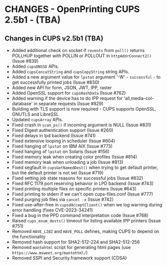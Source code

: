 CHANGES - OpenPrinting CUPS 2.5b1 - (TBA)
==============================================

Changes in CUPS v2.5b1 (TBA)
----------------------------

- Added additional check on socket if `revents` from `poll()` returns POLLHUP
  together with POLLIN or POLLOUT in `httpAddrConnect2()` (Issue #839)
- Added `cupsDNSSD` APIs.
- Added `cupsConcatString` and `cupsCopyString` string APIs.
- Added a new argument value for `lpstat` argument '-W' - `successful` -
  to get successfully printed jobs (Issue #830)
- Added new API for form, JSON, JWT, IPP, raster
- Added OpenSSL support for `cupsHashData` (Issue #762)
- Added warning if the device has to do IPP request for 'all,media-col-database'
  in separate requests (Issue #829)
- Building with TLS support is now required - CUPS supports OpenSSL, GNUTLS
  and LibreSSL
- Updated `cupsArray` APIs.
- Fixed crash in `scan_ps()` if incoming argument is NULL (Issue #831)
- Fixed Digest authentication support (Issue #260)
- Fixed delays in lpd backend (Issue #741)
- Fixed extensive looping in scheduler (Issue #604)
- Fixed hanging of `lpstat` on IBM AIX (Issue #773)
- Fixed hanging of `lpstat` on Solaris (Issue #156)
- Fixed memory leak when creating color profiles (Issue #814)
- Fixed memory leak when unloading a job (Issue #813)
- Fixed segfault in `cupsGetNamedDest()` when trying to get default printer, but
  the default printer is not set (Issue #719)
- Fixed setting job state reasons for successful jobs (Issue #832)
- Fixed RFC 1179 port reserving behavior in LPD backend (Issue #743)
- Fixed printing multiple files on specific printers (Issue #643)
- Fixed printing to stderr if we can't open cups-files.conf (Issue #777)
- Fixed purging job files via `cancel -x` (Issue #742)
- Fixed use-after-free in `cupsdAcceptClient()` when we log warning during error
  handling (fixes CVE-2023-34241)
- Fixed a bug in the PPD command interpretation code (Issue #768)
- Raised `cups_enum_dests()` timeout for listing available IPP printers (Issue #751)
- Removed `HAVE_LIBZ` and `HAVE_POLL` defines, making CUPS to depend
  on the functionality
- Removed hash support for SHA2-512-224 and SHA2-512-256
- Removed `mantohtml` script for generating html pages (use
  `https://www.msweet.org/mantohtml/`)
- Removed SSPI and Security.framework support (CDSA)
